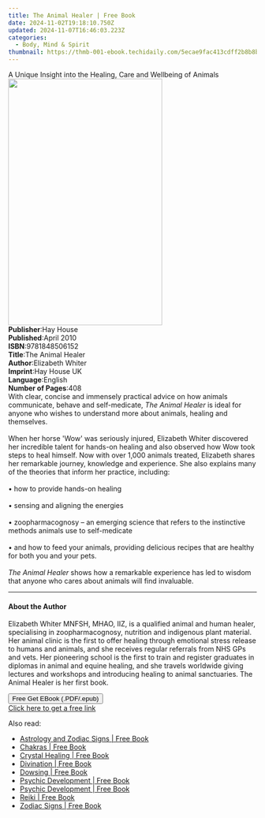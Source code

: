 ```yaml
---
title: The Animal Healer | Free Book
date: 2024-11-02T19:18:10.750Z
updated: 2024-11-07T16:46:03.223Z
categories:
  - Body, Mind & Spirit
thumbnail: https://thmb-001-ebook.techidaily.com/5ecae9fac413cdff2b8b8b9ea4bf379f3906ebdb7a11589a34b99c7708f26b9a.jpg
---
```

<main id="book-container">
  <div class="flex flex-col">
    <div class="book-brief flex-1 py-6 px-4 sm:p-6 md:py-10 md:px-8">
      <!-- brief-->
      <div class="book-brief-main">
        A Unique Insight into the Healing, Care and Wellbeing of Animals
      </div>
    </div>
    <div
      class="book-meta-info flex-1 grid gap-4 col-start-1 col-end-3 row-start-1 sm:mb-6 sm:grid-cols-4 lg:gap-6 lg:col-start-2 lg:row-end-6 lg:row-span-6 lg:mb-0"
    >
      <div
        class="book-meta-info-left place-content-center mt-4 p-4 text-sm leading-6 col-start-2 col-span-2 dark:text-slate-400"
      >
        <img
          class="w-full h-500 object-cover rounded-lg sm:h-255 sm:col-span-2 lg:col-span-full"
          src="https://img-001-ebook.techidaily.com/6743bef75680f5514a06be51a71be0d50bcd03febdffe23adb1587bc2c0a4d4f.jpg"
          alt=""
          width="312"
          height="500"
        />
      </div>
      <div
        class="book-meta-info-right mt-2 col-start-1 row-start-2 col-span-3 self-center"
      >
        <!-- meta data  -->
        <div class="flex flex-col px-4 md:px-8">
          <div class="flex-1">
            <strong>Publisher</strong>:<span class="px-2">Hay House</span>
          </div>
          <div class="flex-1">
            <strong>Published</strong>:<span class="px-2">April 2010</span>
          </div>
          <div class="flex-1">
            <strong>ISBN</strong>:<span class="px-2">9781848506152</span>
          </div>
          <div class="flex-1">
            <strong>Title</strong>:<span class="px-2">The Animal Healer</span>
          </div>
          <div class="flex-1">
            <strong>Author</strong>:<span class="px-2">Elizabeth Whiter</span>
          </div>
          <div class="flex-1">
            <strong>Imprint</strong>:<span class="px-2">Hay House UK</span>
          </div>
          <div class="flex-1">
            <strong>Language</strong>:<span class="px-2">English</span>
          </div>
          <div class="flex-1">
            <strong>Number of Pages</strong>:<span class="px-2">408</span>
          </div>
        </div>
      </div>
    </div>
    <div class="book-description flex-1 py-6 px-4 sm:p-6 md:py-10 md:px-8">
      <div class="book-description-main">
        <div accordion-content="" id="description">
          With clear, concise and immensely practical advice on how animals
          communicate, behave and self-medicate, <i>The Animal Healer</i> is
          ideal for anyone who wishes to understand more about animals, healing
          and themselves.<br /><br />When her horse 'Wow' was seriously injured,
          Elizabeth Whiter discovered her incredible talent for hands-on healing
          and also observed how Wow took steps to heal himself. Now with over
          1,000 animals treated, Elizabeth shares her remarkable journey,
          knowledge and experience. She also explains many of the theories that
          inform her practice, including:<br /><br />• how to provide hands-on
          healing<br /><br />• sensing and aligning the energies <br /><br />•
          zoopharmacognosy – an emerging science that refers to the instinctive
          methods animals use to self-medicate<br /><br />• and how to feed your
          animals, providing delicious recipes that are healthy for both you and
          your pets.<br /><br /><i>The Animal Healer</i> shows how a remarkable
          experience has led to wisdom that anyone who cares about animals will
          find invaluable.
        </div>
        <div class="accordion-fader"></div>
      </div>
    </div>
    <div class="book-excerpts flex-1 py-6 px-4 sm:p-6 md:py-10 md:px-8">
      <!-- excerpts-->
      <div class="book-excerpts-main">
        <hr />
        <h4 class="placeholder placeholder-heading">
          <span>About the Author</span>
        </h4>
        <p>
          Elizabeth Whiter MNFSH, MHAO, IIZ, is a qualified animal and human
          healer, specialising in zoopharmacognosy, nutrition and indigenous
          plant material. Her animal clinic is the first to offer healing
          through emotional stress release to humans and animals, and she
          receives regular referrals from NHS GPs and vets. Her pioneering
          school is the first to train and register graduates in diplomas in
          animal and equine healing, and she travels worldwide giving lectures
          and workshops and introducing healing to animal sanctuaries. The
          Animal Healer is her first book.
        </p>
      </div>
    </div>
    <div
      class="book-about-author flex-1 py-6 px-4 sm:p-6 md:py-10 md:px-8"
    ></div>
    <div class="book-free-get flex-1 py-6 px-4 sm:p-6 md:py-10 md:px-8">
      <button
        id="btn-free-get"
        class="bg-blue-500 hover:bg-blue-700 text-white font-bold py-2 px-4 rounded"
      >
        Free Get EBook (.PDF/.epub)
      </button>
      <div id="countdown-display" class="px-2 text-lg mt-2"></div>
      <a
        id="free-link"
        class="hidden bg-blue-500 hover:bg-blue-700 text-white font-bold py-2 px-4 rounded"
        href="https://www.ebooks.com/en-us/book/96317508/the-animal-healer/elizabeth-whiter/"
        target="_blank"
        >Click here to get a free link</a
      >
    </div>
    <script>
      let countdownTime = 0;
      let countdownInterval = null;
      document
        .getElementById('btn-free-get')
        .addEventListener('click', startCountdown);
      function startCountdown() {
        countdownTime = new Date().getTime() + 60000 * 3;
        countdownInterval = setInterval(updateCountdown, 1000);
        document.getElementById('btn-free-get').disabled = true;
        document
          .getElementById('btn-free-get')
          .classList.add('bg-gray-500', 'cursor-not-allowed');
      }
      function updateCountdown() {
        let currentTime = new Date().getTime();
        let timeLeft = countdownTime - currentTime;
        let secondsLeft = Math.floor(timeLeft / 1000);
        document.getElementById('countdown-display').innerHTML =
          `Remaining time: ${secondsLeft} seconds.`;
        if (secondsLeft <= 0) {
          clearInterval(countdownInterval);
          document.getElementById('btn-free-get').classList.add('hidden');
          document.getElementById('free-link').classList.remove('hidden');
          document.getElementById('countdown-display').innerHTML = '';
        }
      }
    </script>
  </div>
</main>

<ins class="adsbygoogle"
      style="display:block"
      data-ad-client="ca-pub-7571918770474297"
      data-ad-slot="8358498916"
      data-ad-format="auto"
      data-full-width-responsive="true"></ins>
    

<span class="atpl-alsoreadstyle">Also read:</span>
<div><ul>
<li><a href="https://novels-ebooks.techidaily.com/210001422-9781761034503-astrology-and-zodiac-signs/"><u>Astrology and Zodiac Signs | Free Book</u></a></li>
<li><a href="https://novels-ebooks.techidaily.com/210000825-9781761034312-chakras/"><u>Chakras | Free Book</u></a></li>
<li><a href="https://novels-ebooks.techidaily.com/210001426-9781761034527-crystal-healing/"><u>Crystal Healing | Free Book</u></a></li>
<li><a href="https://novels-ebooks.techidaily.com/210001430-9781761034541-divination/"><u>Divination | Free Book</u></a></li>
<li><a href="https://novels-ebooks.techidaily.com/210001434-9781761034534-dowsing/"><u>Dowsing | Free Book</u></a></li>
<li><a href="https://novels-ebooks.techidaily.com/210000824-9781761034305-psychic-development/"><u>Psychic Development | Free Book</u></a></li>
<li><a href="https://novels-ebooks.techidaily.com/210001418-9781761034459-psychic-development/"><u>Psychic Development | Free Book</u></a></li>
<li><a href="https://novels-ebooks.techidaily.com/210001417-9781761034497-reiki/"><u>Reiki | Free Book</u></a></li>
<li><a href="https://novels-ebooks.techidaily.com/210001421-9781761034510-zodiac-signs/"><u>Zodiac Signs | Free Book</u></a></li>
</ul></div>

